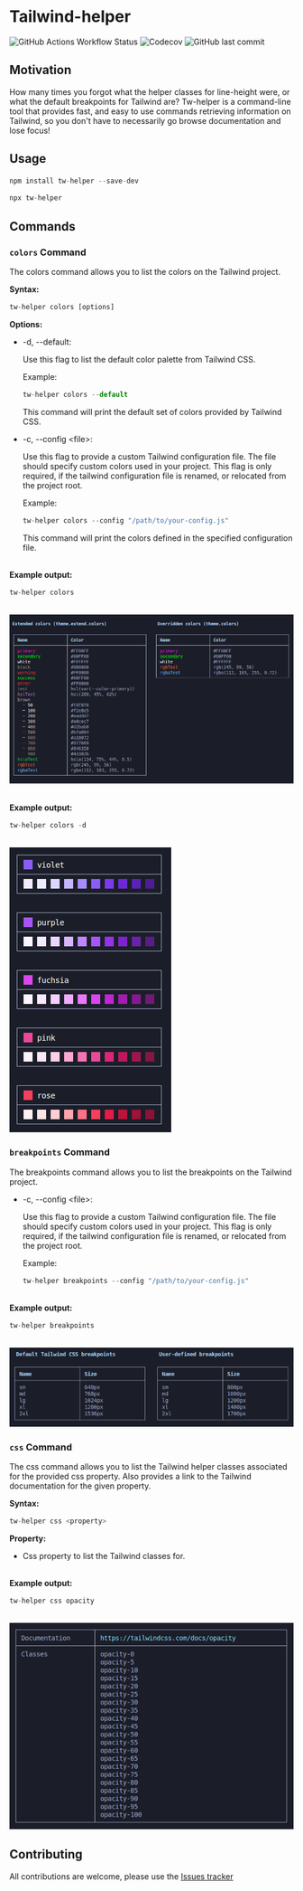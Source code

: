 # Tailwind-helper

![GitHub Actions Workflow Status](https://img.shields.io/github/actions/workflow/status/anttiromppanen/tw-helper/jest.yml)
![Codecov](https://img.shields.io/codecov/c/github/anttiromppanen/tw-helper)
![GitHub last commit](https://img.shields.io/github/last-commit/anttiromppanen/tw-helper)

## Motivation

How many times you forgot what the helper classes for line-height were, or what the default breakpoints for Tailwind are? Tw-helper is a command-line tool that provides fast, and easy to use commands retrieving information on Tailwind, so you don't have to necessarily go browse documentation and lose focus!

## Usage

```javascript
npm install tw-helper --save-dev
```

```javascript
npx tw-helper
```

## Commands

### `colors` Command

The colors command allows you to list the colors on the Tailwind project.

**Syntax:**

```javascript
tw-helper colors [options]
```

**Options:**

- -d, --default:

  Use this flag to list the default color palette from Tailwind CSS.

  Example:

  ```javascript
  tw-helper colors --default
  ```

  This command will print the default set of colors provided by Tailwind CSS.

- -c, --config \<file>:

  Use this flag to provide a custom Tailwind configuration file. The file should specify custom colors used in your project. This flag is only required, if the tailwind configuration file is renamed, or relocated from the project root.

  Example:

  ```javascript
  tw-helper colors --config "/path/to/your-config.js"
  ```

  This command will print the colors defined in the specified configuration file.

<br /> **Example output:**

```javascript
tw-helper colors
```

<br /> ![colors command output](https://github.com/anttiromppanen/tw-helper/blob/main/static/img/colors.png)

<br /> **Example output:**

```javascript
tw-helper colors -d
```

<br /> ![colors --default command output](https://github.com/anttiromppanen/tw-helper/blob/main/static/img/colors-default.png)

### `breakpoints` Command

The breakpoints command allows you to list the breakpoints on the Tailwind project.

- -c, --config \<file>:

  Use this flag to provide a custom Tailwind configuration file. The file should specify custom colors used in your project. This flag is only required, if the tailwind configuration file is renamed, or relocated from the project root.

  Example:

  ```javascript
  tw-helper breakpoints --config "/path/to/your-config.js"
  ```

<br /> **Example output:**

```javascript
tw-helper breakpoints
```

<br /> ![breakpoints command output](https://github.com/anttiromppanen/tw-helper/blob/main/static/img/breakpoints.png) <br />

### `css` Command

The css command allows you to list the Tailwind helper classes associated for the provided css property. Also provides a link to the Tailwind documentation for the given property.

**Syntax:**

```javascript
tw-helper css <property>
```

**Property:**

- Css property to list the Tailwind classes for.

<br /> **Example output:**

```javascript
tw-helper css opacity
```

<br /> ![css command output](https://github.com/anttiromppanen/tw-helper/blob/main/static/img/css.png)

## Contributing

All contributions are welcome, please use the [Issues tracker](https://github.com/anttiromppanen/tw-helper/issues)
